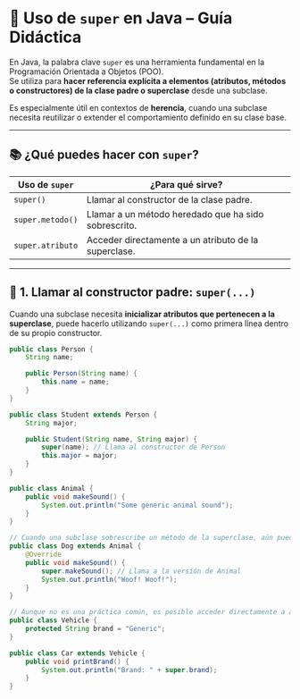 # 🔑 Uso de `super` en Java – Guía Didáctica

En Java, la palabra clave `super` es una herramienta fundamental en la Programación Orientada a Objetos (POO).  
Se utiliza para **hacer referencia explícita a elementos (atributos, métodos o constructores) de la clase padre o superclase** desde una subclase.

Es especialmente útil en contextos de **herencia**, cuando una subclase necesita reutilizar o extender el comportamiento definido en su clase base.

---

## 📚 ¿Qué puedes hacer con `super`?

| Uso de `super`   | ¿Para qué sirve?                                     |
| ---------------- | ---------------------------------------------------- |
| `super()`        | Llamar al constructor de la clase padre.             |
| `super.metodo()` | Llamar a un método heredado que ha sido sobrescrito. |
| `super.atributo` | Acceder directamente a un atributo de la superclase. |

---

## 🧱 1. Llamar al constructor padre: `super(...)`

Cuando una subclase necesita **inicializar atributos que pertenecen a la superclase**, puede hacerlo utilizando `super(...)` como primera línea dentro de su propio constructor.

```java
public class Person {
    String name;

    public Person(String name) {
        this.name = name;
    }
}

public class Student extends Person {
    String major;

    public Student(String name, String major) {
        super(name); // Llama al constructor de Person
        this.major = major;
    }
}

public class Animal {
    public void makeSound() {
        System.out.println("Some generic animal sound");
    }
}

// Cuando una subclase sobrescribe un método de la superclase, aún puede acceder a la versión original usando super.
public class Dog extends Animal {
    @Override
    public void makeSound() {
        super.makeSound(); // Llama a la versión de Animal
        System.out.println("Woof! Woof!");
    }
}

// Aunque no es una práctica común, es posible acceder directamente a atributos de la clase padre si están declarados como protected o public.
public class Vehicle {
    protected String brand = "Generic";
}

public class Car extends Vehicle {
    public void printBrand() {
        System.out.println("Brand: " + super.brand);
    }
}


```
